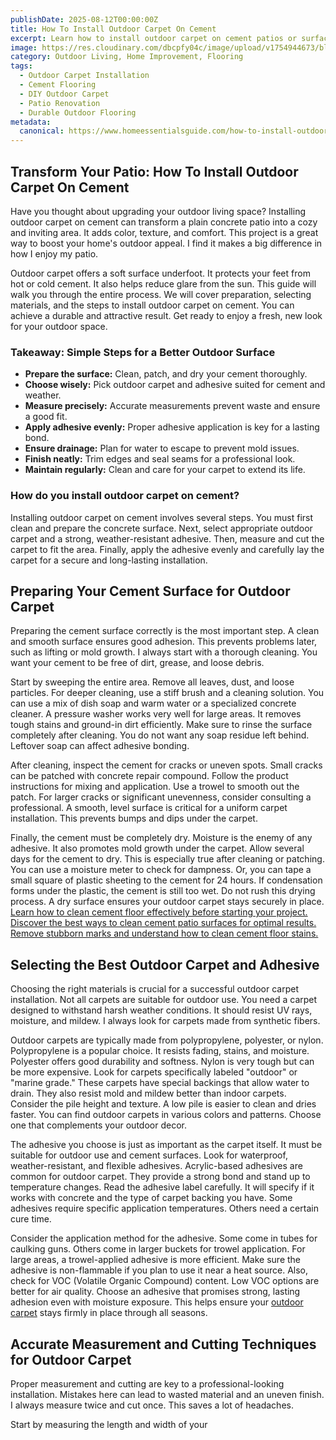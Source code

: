 ```yaml
---
publishDate: 2025-08-12T00:00:00Z
title: How To Install Outdoor Carpet On Cement
excerpt: Learn how to install outdoor carpet on cement patios or surfaces. This guide covers preparation, material selection, and installation steps for a durable finish.
image: https://res.cloudinary.com/dbcpfy04c/image/upload/v1754944673/blog_image_1754944672_v4jd5f.webp
category: Outdoor Living, Home Improvement, Flooring
tags:
  - Outdoor Carpet Installation
  - Cement Flooring
  - DIY Outdoor Carpet
  - Patio Renovation
  - Durable Outdoor Flooring
metadata:
  canonical: https://www.homeessentialsguide.com/how-to-install-outdoor-carpet-on-cement
---
```


## Transform Your Patio: How To Install Outdoor Carpet On Cement

Have you thought about upgrading your outdoor living space? Installing outdoor carpet on cement can transform a plain concrete patio into a cozy and inviting area. It adds color, texture, and comfort. This project is a great way to boost your home's outdoor appeal. I find it makes a big difference in how I enjoy my patio.

Outdoor carpet offers a soft surface underfoot. It protects your feet from hot or cold cement. It also helps reduce glare from the sun. This guide will walk you through the entire process. We will cover preparation, selecting materials, and the steps to install outdoor carpet on cement. You can achieve a durable and attractive result. Get ready to enjoy a fresh, new look for your outdoor space.

### Takeaway: Simple Steps for a Better Outdoor Surface

*   **Prepare the surface:** Clean, patch, and dry your cement thoroughly.
*   **Choose wisely:** Pick outdoor carpet and adhesive suited for cement and weather.
*   **Measure precisely:** Accurate measurements prevent waste and ensure a good fit.
*   **Apply adhesive evenly:** Proper adhesive application is key for a lasting bond.
*   **Ensure drainage:** Plan for water to escape to prevent mold issues.
*   **Finish neatly:** Trim edges and seal seams for a professional look.
*   **Maintain regularly:** Clean and care for your carpet to extend its life.

### How do you install outdoor carpet on cement?

Installing outdoor carpet on cement involves several steps. You must first clean and prepare the concrete surface. Next, select appropriate outdoor carpet and a strong, weather-resistant adhesive. Then, measure and cut the carpet to fit the area. Finally, apply the adhesive evenly and carefully lay the carpet for a secure and long-lasting installation.

## Preparing Your Cement Surface for Outdoor Carpet

Preparing the cement surface correctly is the most important step. A clean and smooth surface ensures good adhesion. This prevents problems later, such as lifting or mold growth. I always start with a thorough cleaning. You want your cement to be free of dirt, grease, and loose debris.

Start by sweeping the entire area. Remove all leaves, dust, and loose particles. For deeper cleaning, use a stiff brush and a cleaning solution. You can use a mix of dish soap and warm water or a specialized concrete cleaner. A pressure washer works very well for large areas. It removes tough stains and ground-in dirt efficiently. Make sure to rinse the surface completely after cleaning. You do not want any soap residue left behind. Leftover soap can affect adhesive bonding.

After cleaning, inspect the cement for cracks or uneven spots. Small cracks can be patched with concrete repair compound. Follow the product instructions for mixing and application. Use a trowel to smooth out the patch. For larger cracks or significant unevenness, consider consulting a professional. A smooth, level surface is critical for a uniform carpet installation. This prevents bumps and dips under the carpet.

Finally, the cement must be completely dry. Moisture is the enemy of any adhesive. It also promotes mold growth under the carpet. Allow several days for the cement to dry. This is especially true after cleaning or patching. You can use a moisture meter to check for dampness. Or, you can tape a small square of plastic sheeting to the cement for 24 hours. If condensation forms under the plastic, the cement is still too wet. Do not rush this drying process. A dry surface ensures your outdoor carpet stays securely in place.
[Learn how to clean cement floor effectively before starting your project.](https://homeessentialsguide.com/how-to-clean-cement-floor)
[Discover the best ways to clean cement patio surfaces for optimal results.](https://homeessentialsguide.com/how-to-clean-cement-patio)
[Remove stubborn marks and understand how to clean cement floor stains.](https://homeessentialsguide.com/how-to-clean-cement-floor-stains)

## Selecting the Best Outdoor Carpet and Adhesive

Choosing the right materials is crucial for a successful outdoor carpet installation. Not all carpets are suitable for outdoor use. You need a carpet designed to withstand harsh weather conditions. It should resist UV rays, moisture, and mildew. I always look for carpets made from synthetic fibers.

Outdoor carpets are typically made from polypropylene, polyester, or nylon. Polypropylene is a popular choice. It resists fading, stains, and moisture. Polyester offers good durability and softness. Nylon is very tough but can be more expensive. Look for carpets specifically labeled "outdoor" or "marine grade." These carpets have special backings that allow water to drain. They also resist mold and mildew better than indoor carpets. Consider the pile height and texture. A low pile is easier to clean and dries faster. You can find outdoor carpets in various colors and patterns. Choose one that complements your outdoor decor.

The adhesive you choose is just as important as the carpet itself. It must be suitable for outdoor use and cement surfaces. Look for waterproof, weather-resistant, and flexible adhesives. Acrylic-based adhesives are common for outdoor carpet. They provide a strong bond and stand up to temperature changes. Read the adhesive label carefully. It will specify if it works with concrete and the type of carpet backing you have. Some adhesives require specific application temperatures. Others need a certain cure time.

Consider the application method for the adhesive. Some come in tubes for caulking guns. Others come in larger buckets for trowel application. For large areas, a trowel-applied adhesive is more efficient. Make sure the adhesive is non-flammable if you plan to use it near a heat source. Also, check for VOC (Volatile Organic Compound) content. Low VOC options are better for air quality. Choose an adhesive that promises strong, lasting adhesion even with moisture exposure. This helps ensure your [outdoor carpet](https://homeessentialsguide.com/how-to-keep-a-carpet-down) stays firmly in place through all seasons.

## Accurate Measurement and Cutting Techniques for Outdoor Carpet

Proper measurement and cutting are key to a professional-looking installation. Mistakes here can lead to wasted material and an uneven finish. I always measure twice and cut once. This saves a lot of headaches.

Start by measuring the length and width of your